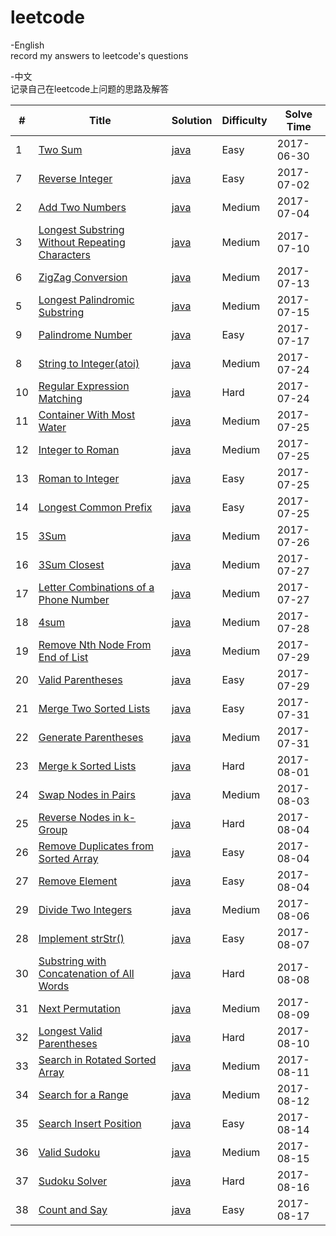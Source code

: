 # leetcode

-English  
record my answers to leetcode's questions

-中文  
记录自己在leetcode上问题的思路及解答  


| # | Title | Solution | Difficulty |Solve Time|
|---| ----- | -------- | ---------- |---|
|1|[Two Sum](https://leetcode.com/problems/two-su) | [java](./src/TwoSum/TwoSum.java)|Easy|2017-06-30|
|7|[Reverse Integer](https://leetcode.com/problems/reverse-integer/#/description) | [java](./src/ReverseInteger/ReverseInteger.java)|Easy|2017-07-02|
|2|[Add Two Numbers](https://leetcode.com/problems/add-two-numbers/) | [java](./src/AddTwoNumbers/AddTwoNumbers.java)|Medium|2017-07-04|
|3|[Longest Substring Without Repeating Characters](https://leetcode.com/problems/longest-substring-without-repeating-characters) | [java](./src/LongestSubstringWithoutRepeatingCharacters/LongestSubstringWithoutRepeatingCharacters.java)|Medium|2017-07-10|
|6|[ZigZag Conversion](https://leetcode.com/problems/zigzag-conversion/) | [java](./src/ZigZagConversion/ZigZagConversion.java)|Medium|2017-07-13|
|5|[Longest Palindromic Substring](https://leetcode.com/problems/longest-palindromic-substring/) | [java](./src/LongestPalindromicSubstring/LongestPalindromicSubstring.java)|Medium|2017-07-15|
|9|[Palindrome Number](https://leetcode.com/problems/palindrome-number/) | [java](./src/PalindromeNumber/PalindromeNumber.java)|Easy|2017-07-17|
|8|[String to Integer(atoi)](https://leetcode.com/problems/string-to-integer-atoi/) | [java](./src/StringToInteger/StringToInteger.java)|Medium|2017-07-24|
|10|[Regular Expression Matching](https://leetcode.com/problems/regular-expression-matching/) | [java](./src/RegularExpressionMatching/RegularExpressionMatching.java)|Hard|2017-07-24|
|11|[Container With Most Water](https://leetcode.com/problems/container-with-most-water/) | [java](./src/ContainerWithMostWater/ContainerWithMostWater.java)|Medium|2017-07-25|
|12|[Integer to Roman](https://leetcode.com/problems/integer-to-roman/) | [java](./src/IntegertoRoman/IntegertoRoman.java)|Medium|2017-07-25|
|13|[Roman to Integer](https://leetcode.com/problems/roman-to-integer/) | [java](./src/RomantoInteger/RomantoInteger.java)|Easy|2017-07-25|
|14|[Longest Common Prefix](https://leetcode.com/problems/longest-common-prefix/) | [java](./src/LongestCommonPrefix/LongestCommonPrefix.java)|Easy|2017-07-25|
|15|[3Sum](https://leetcode.com/problems/3sum/) | [java](./src/ThreeSum/ThreeSum.java)|Medium|2017-07-26|
|16|[3Sum Closest](https://leetcode.com/problems/3sum-closest/) | [java](./src/ThreeSum/ThreeSum.java)|Medium|2017-07-27|
|17|[Letter Combinations of a Phone Number](https://leetcode.com/problems/letter-combinations-of-a-phone-number/) | [java](./src/LetterCombinationsofaPhoneNumber/LetterCombinationsofaPhoneNumber.java)|Medium|2017-07-27|
|18|[4sum](https://leetcode.com/problems/4sum/) | [java](./src/FourSum/FourSum.java)|Medium|2017-07-28|
|19|[Remove Nth Node From End of List](https://leetcode.com/problems/remove-nth-node-from-end-of-list/) | [java](./src/RemoveNthNodeFromEndofList/RemoveNthNodeFromEndofList.java)|Medium|2017-07-29|
|20|[Valid Parentheses](https://leetcode.com/problems/valid-parentheses/) | [java](./src/ValidParentheses/ValidParentheses.java)|Easy|2017-07-29|
|21|[Merge Two Sorted Lists](https://leetcode.com/problems/merge-two-sorted-lists/) | [java](./src/MergeTwoSortedLists/MergeTwoSortedLists.java)|Easy|2017-07-31|
|22|[Generate Parentheses](https://leetcode.com/problems/generate-parentheses/) | [java](./src/GenerateParentheses/GenerateParentheses.java)|Medium|2017-07-31|
|23|[Merge k Sorted Lists](https://leetcode.com/problems/merge-k-sorted-lists/) | [java](./src/MergekSortedLists/MergekSortedLists.java)|Hard|2017-08-01|
|24|[Swap Nodes in Pairs](https://leetcode.com/problems/swap-nodes-in-pairs/) | [java](./src/SwapNodesinPairs/SwapNodesinPairs.java)|Medium|2017-08-03|
|25|[Reverse Nodes in k-Group](https://leetcode.com/problems/reverse-nodes-in-k-group/) | [java](./src/ReverseNodesinkGroup/ReverseNodesinkGroup.java)|Hard|2017-08-04|
|26|[Remove Duplicates from Sorted Array](https://leetcode.com/problems/remove-duplicates-from-sorted-array/) | [java](./src/RemoveDuplicatesfromSortedArray/RemoveDuplicatesfromSortedArray.java)|Easy|2017-08-04|
|27|[Remove Element](https://leetcode.com/problems/remove-element/) | [java](./src/RemoveElement/RemoveElement.java)|Easy|2017-08-04|
|29|[Divide Two Integers](https://leetcode.com/problems/divide-two-integers/) | [java](./src/DivideTwoIntegers/DivideTwoIntegers.java)|Medium|2017-08-06|
|28|[Implement strStr()](https://leetcode.com/problems/implement-strstr/) | [java](./src/ImplementstrStr/ImplementstrStr.java)|Easy|2017-08-07|
|30|[Substring with Concatenation of All Words](https://leetcode.com/problems/substring-with-concatenation-of-all-words/) | [java](./src/SubstringwithConcatenationofAllWords/SubstringwithConcatenationofAllWords.java)|Hard|2017-08-08|
|31|[Next Permutation](https://leetcode.com/problems/next-permutation/) | [java](./src/NextPermutation/NextPermutation.java)|Medium|2017-08-09|
|32|[Longest Valid Parentheses](https://leetcode.com/problems/longest-valid-parentheses/) | [java](./src/LongestValidParentheses/LongestValidParentheses.java)|Hard|2017-08-10|
|33|[Search in Rotated Sorted Array](https://leetcode.com/problems/search-in-rotated-sorted-array/) | [java](./src/SearchinRotatedSortedArray/SearchinRotatedSortedArray.java)|Medium|2017-08-11|
|34|[Search for a Range](https://leetcode.com/problems/search-for-a-range/) | [java](./src/SearchforaRange/SearchforaRange.java)|Medium|2017-08-12|
|35|[Search Insert Position](https://leetcode.com/problems/search-insert-position/) | [java](./src/SearchInsertPosition/SearchInsertPosition.java)|Easy|2017-08-14|
|36|[Valid Sudoku](https://leetcode.com/problems/valid-sudoku/) | [java](./src/ValidSudoku/ValidSudoku.java)|Medium|2017-08-15|
|37|[Sudoku Solver](https://leetcode.com/problems/sudoku-solver/) | [java](./src/SudokuSolver/SudokuSolver.java)|Hard|2017-08-16|
|38|[Count and Say](https://leetcode.com/problems/count-and-say/) | [java](./src/CountandSay/CountandSay.java)|Easy|2017-08-17|


